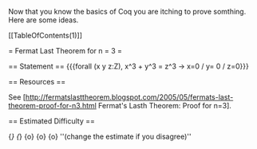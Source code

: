 Now that you know the basics of Coq you are itching to prove somthing.  Here are some ideas.

[[TableOfContents(1)]]

= Fermat Last Theorem for n = 3 =

== Statement ==
{{{forall (x y z:Z), x^3 + y^3 = z^3 -> x=0 \/ y= 0 \/ z=0}}}

== Resources ==

See [http://fermatslasttheorem.blogspot.com/2005/05/fermats-last-theorem-proof-for-n3.html Fermat's Lasth Theorem: Proof for n=3].

== Estimated Difficulty ==

{*} {*} {o} {o} {o} ''(change the estimate if you disagree)''
